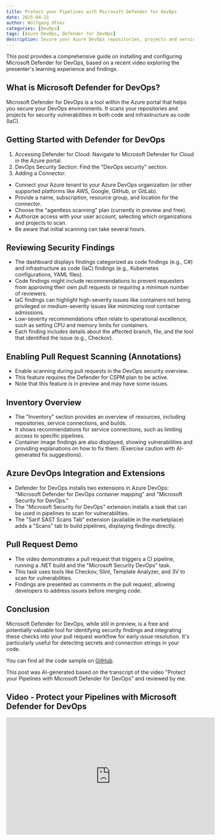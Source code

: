 ```yaml
---
title: Protect your Pipelines with Microsoft Defender for DevOps
date: 2025-04-21
author: Wolfgang Ofner
categories: [DevOps]
tags: [Azure DevOps, Defender for DevOps]
description: Secure your Azure DevOps repositories, projects and service connections with the Microsoft Defender for DevOps.
---
```


This post provides a comprehensive guide on installing and configuring Microsoft Defender for DevOps, based on a recent video exploring the presenter's learning experience and findings.

## What is Microsoft Defender for DevOps?

Microsoft Defender for DevOps is a tool within the Azure portal that helps you secure your DevOps environments. It scans your repositories and projects for security vulnerabilities in both code and infrastructure as code (IaC).

## Getting Started with Defender for DevOps

1. Accessing Defender for Cloud: Navigate to Microsoft Defender for Cloud in the Azure portal.
2. DevOps Security Section: Find the "DevOps security" section.
3. Adding a Connector:
  - Connect your Azure tenant to your Azure DevOps organization (or other supported platforms like AWS, Google, GitHub, or GitLab).
  - Provide a name, subscription, resource group, and location for the connector.
  - Choose the "agentless scanning" plan (currently in preview and free).
  - Authorize access with your user account, selecting which organizations and projects to scan.
  - Be aware that initial scanning can take several hours.

## Reviewing Security Findings

- The dashboard displays findings categorized as code findings (e.g., C#) and infrastructure as code (IaC) findings (e.g., Kubernetes configurations, YAML files).
- Code findings might include recommendations to prevent requesters from approving their own pull requests or requiring a minimum number of reviewers.
- IaC findings can highlight high-severity issues like containers not being privileged or medium-severity issues like minimizing root container admissions.
- Low-severity recommendations often relate to operational excellence, such as setting CPU and memory limits for containers.
- Each finding includes details about the affected branch, file, and the tool that identified the issue (e.g., Checkov).

## Enabling Pull Request Scanning (Annotations)

- Enable scanning during pull requests in the DevOps security overview.
- This feature requires the Defender for CSPM plan to be active.
- Note that this feature is in preview and may have some issues.

## Inventory Overview

- The "Inventory" section provides an overview of resources, including repositories, service connections, and builds.
- It shows recommendations for service connections, such as limiting access to specific pipelines.
- Container image findings are also displayed, showing vulnerabilities and providing explanations on how to fix them. (Exercise caution with AI-generated fix suggestions).

## Azure DevOps Integration and Extensions

- Defender for DevOps installs two extensions in Azure DevOps: "Microsoft Defender for DevOps container mapping" and "Microsoft Security for DevOps."
- The "Microsoft Security for DevOps" extension installs a task that can be used in pipelines to scan for vulnerabilities.
- The "Sarif SAST Scans Tab" extension (available in the marketplace) adds a "Scans" tab to build pipelines, displaying findings directly.

## Pull Request Demo

- The video demonstrates a pull request that triggers a CI pipeline, running a .NET build and the "Microsoft Security DevOps" task.
- This task uses tools like Checkov, Slint, Template Analyzer, and 3V to scan for vulnerabilities.
- Findings are presented as comments in the pull request, allowing developers to address issues before merging code.

## Conclusion

Microsoft Defender for DevOps, while still in preview, is a free and potentially valuable tool for identifying security findings and integrating these checks into your pull request workflow for early issue resolution. It's particularly useful for detecting secrets and connection strings in your code.

You can find all the code sample on <a href="https://github.com/WolfgangOfner/Youtube/tree/main/Protect%20your%20Pipelines%20with%20Microsoft%20Defender%20for%20DevOps" target="_blank" rel="noopener noreferrer">GitHub</a>.

This post was AI-generated based on the transcript of the video "Protect your Pipelines with Microsoft Defender for DevOps" and reviewed by me.

## Video - Protect your Pipelines with Microsoft Defender for DevOps

<iframe width="560" height="315" src="https://www.youtube.com/embed/SD01dp4AKmg" title="YouTube video player" frameborder="0" allow="accelerometer; autoplay; clipboard-write; encrypted-media; gyroscope; picture-in-picture; web-share" referrerpolicy="strict-origin-when-cross-origin" allowfullscreen></iframe>